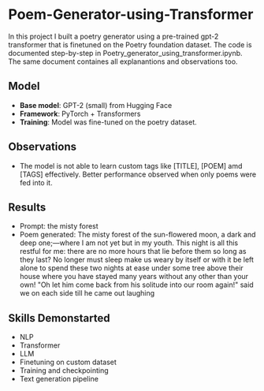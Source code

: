 # Poem-Generator-using-Transformer
In this project I built a poetry generator using a pre-trained gpt-2 transformer that is finetuned on the Poetry foundation dataset.
The code is documented step-by-step in Poetry_generator_using_transformer.ipynb. The same document containes all explanantions and observations too.

## Model  
- **Base model**: GPT-2 (small) from Hugging Face  
- **Framework**: PyTorch + Transformers  
- **Training**: Model was fine-tuned on the poetry dataset.  

## Observations
- The model is not able to learn custom tags like [TITLE], [POEM] amd [TAGS] effectively. Better performance observed when only poems were fed into it.

## Results
- Prompt: the misty forest
- Poem generated:
The misty forest of the sun-flowered moon, a dark and deep one;—where I am not yet but in my youth. This night is all this restful for me: there are no more hours that lie before them so long as they last? No longer must sleep make us weary by itself or with it be left alone to spend these two nights at ease under some tree above their house where you have stayed many years without any other than your own!
"Oh let him come back from his solitude into our room again!" said we on each side till he came out laughing

## Skills Demonstarted
- NLP
- Transformer
- LLM
- Finetuning on custom dataset
- Training and checkpointing
- Text generation pipeline
  

